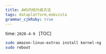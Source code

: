 ```yaml
---
title: AWS内核升级方法
tags: dataplatform,mobvista
grammar_cjkRuby: true
---
```

time: `2020-4-9 `
[TOC]

``` bash
sudo amazon-linux-extras install kernel-ng
sudo reboot
```